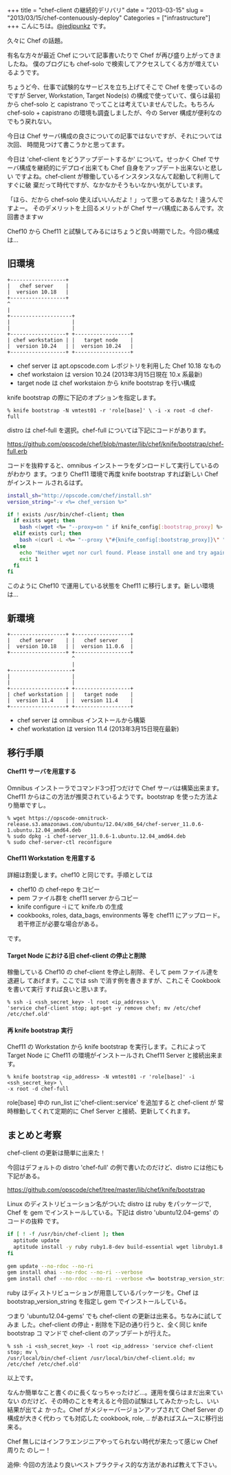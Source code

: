 +++
title = "chef-client の継続的デリバリ"
date = "2013-03-15"
slug = "2013/03/15/chef-contenuously-deploy"
Categories = ["infrastructure"]
+++
こんにちは。<a href="https://twitter.com/jedipunkz">@jedipunkz</a> です。

久々に Chef の話題。

有名な方々が最近 Chef について記事書いたりで Chef が再び盛り上がってきましたね。
僕のブログにも chef-solo で検索してアクセスしてくる方が増えているようです。

ちょうど今、仕事で試験的なサービスを立ち上げてそこで Chef を使っているのですが Server,
Workstation, Target Node(s) の構成で使っていて、僕らは最初から chef-solo と
capistrano でってことは考えていませんでした。もちろん chef-solo + capistrano
の環境も調査しましたが、今の Server 構成が便利なのでもう戻れない。

今日は Chef サーバ構成の良さについての記事ではないですが、それについては次回、
時間見つけて書こうかと思ってます。

今日は 'chef-client をどうアップデートするか' について。せっかく Chef
でサーバ構成を継続的にデプロイ出来ても Chef 自身をアップデート出来ないと悲しい
ですよね。chef-client が稼働しているインスタンスなんて起動して利用してすぐに破
棄だって時代ですが、なかなかそうもいなかい気がしています。

「ほら、だから chef-solo 使えばいいんだよ！」って思ってるあなた！違うんですよー。
そのデメリットを上回るメリットが Chef サーバ構成にあるんです。次回書きますｗ

Chef10 から Chef11 と試験してみるにはちょうど良い時期でした。今回の構成は...

旧環境
----

    +------------------+
    |   chef server    |
    |  version 10.18   |
    +------------------+
    ^
    |
    +--------------------+
    |                    |
    |                    |
    +------------------+ +------------------+
    | chef workstation | |   target node    |
    |  version 10.24   | |  version 10.24   |
    +------------------+ +------------------+

* chef server は apt.opscode.com レポジトリを利用した Chef 10.18 なもの
* chef workstaion は version 10.24 (2013年3月15日現在 10.x 系最新)
* target node は chef workstaion から knife bootstrap を行い構成

knife bootstrap の際に下記のオプションを指定します。

    % knife bootstrap -N vmtest01 -r 'role[base]' \ -i -x root -d chef-full

distro は chef-full を選択。chef-full については下記にコードがあります。

<https://github.com/opscode/chef/blob/master/lib/chef/knife/bootstrap/chef-full.erb>

コードを抜粋すると、omnibus インストーラをダンロードして実行しているのがわかり
ます。つまり Chef11 環境で再度 knife bootstrap すれば新しい Chef がインストー
ルされるはず。

``` bash
install_sh="http://opscode.com/chef/install.sh"
version_string="-v <%= chef_version %>"

if ! exists /usr/bin/chef-client; then
  if exists wget; then
    bash <(wget <%= "--proxy=on " if knife_config[:bootstrap_proxy] %> ${install_sh} -O -) ${version_string}
  elif exists curl; then
    bash <(curl -L <%= "--proxy \"#{knife_config[:bootstrap_proxy]}\" " if knife_config[:bootstrap_proxy] %> ${install_sh}) ${version_string}
  else
    echo "Neither wget nor curl found. Please install one and try again." >&2
    exit 1
  fi
fi
```

このように Chef10 で運用している状態を Chef11 に移行します。新しい環境は...

新環境
----

    +------------------+ +------------------+
    |   chef server    | |   chef server    |
    |  version 10.18   | |  version 11.0.6  |
    +------------------+ +------------------+
                         ^
                         |
    +--------------------+
    |                    |
    |                    |
    +------------------+ +------------------+
    | chef workstation | |   target node    |
    |  version 11.4    | |  version 11.4    |
    +------------------+ +------------------+

* chef server は omnibus インストールから構築
* chef workstation は version 11.4 (2013年3月15日現在最新)

移行手順
----

#### Chef11 サーバを用意する

Omnibus インストーラでコマンド3つ打つだけで Chef サーバは構築出来ます。Chef11
からはこの方法が推奨されているようです。bootstrap を使った方法より簡単ですし。

    % wget https://opscode-omnitruck-release.s3.amazonaws.com/ubuntu/12.04/x86_64/chef-server_11.0.6-1.ubuntu.12.04_amd64.deb
    % sudo dpkg -i chef-server_11.0.6-1.ubuntu.12.04_amd64.deb
    % sudo chef-server-ctl reconfigure

#### Chef11 Workstation を用意する

詳細は割愛します。chef10 と同じです。手順としては

* chef10 の chef-repo をコピー
* pem ファイル群を chef11 server からコピー
* knife configure -i にて knife.rb の生成
* cookbooks, roles, data_bags, environments 等を chef11 にアップロード。若干修正が必要な場合がある。

です。

#### Target Node における旧 chef-client の停止と削除

稼働している Chef10 の chef-client を停止し削除、そして pem ファイル達を退避し
てあげます。ここでは ssh で消す例を書きますが、これこそ Cookbook を書いて実行
すれば良いと思います。

    % ssh -i <ssh_secret_key> -l root <ip_address> \
    'service chef-client stop; apt-get -y remove chef; mv /etc/chef /etc/chef.old'

#### 再 knife bootstrap 実行

Chef11 の Workstation から knife bootstrap を実行します。これによって Target
Node に Chef11 の環境がインストールされ Chef11 Server と接続出来ます。

    % knife bootstrap <ip_address> -N vmtest01 -r 'role[base]' -i <ssh_secret_key> \
    -x root -d chef-full

role[base] 中の run_list に'chef-client::service' を追加すると chef-client が
常時稼動してくれて定期的に Chef Server と接続、更新してくれます。

まとめと考察
----

chef-client の更新は簡単に出来た！

今回はデフォルトの distro 'chef-full' の例で書いたのだけど、distro には他にも
下記がある。

<https://github.com/opscode/chef/tree/master/lib/chef/knife/bootstrap>

Linux のディストリビューション名がついた distro は ruby をパッケージで, Chef
を gem でインストールしている。下記は distro 'ubuntu12.04-gems' のコードの抜粋
です。

``` bash
if [ ! -f /usr/bin/chef-client ]; then
  aptitude update
  aptitude install -y ruby ruby1.8-dev build-essential wget libruby1.8 rubygems
fi
  
gem update --no-rdoc --no-ri
gem install ohai --no-rdoc --no-ri --verbose
gem install chef --no-rdoc --no-ri --verbose <%= bootstrap_version_string %>
```

ruby はディストリビューションが用意しているパッケージを。Chef は
bootstrap_version_string を指定し gem でインストールしている。

つまり 'ubuntu12.04-gems' でも chef-client の更新は出来る。ちなみに試してみま
した。chef-client の停止・削除を下記の通り行うと、全く同じ knife bootstrap コ
マンドで chef-client のアップデートが行えた。

    % ssh -i <ssh_secret_key> -l root <ip_address> 'service chef-client stop; mv \
    /usr/local/bin/chef-client /usr/local/bin/chef-client.old; mv /etc/chef /etc/chef.old'

以上です。

なんか簡単なこと書くのに長くなっちゃったけど...。運用を僕らはまだ出来ていない
のだけど、その時のことを考えると今回の試験はしてみたかったし、いい結果が出てよ
かった。Chef がメジャーバージョンアップされて Chef Server の構成が大きく代わっ
ても対応した cookbook, role, .. があればスムースに移行出来る。

Chef 無しにはインフラエンジニアやってられない時代が来たって感じｗ Chef 周りた
のしー！

追伸: 今回の方法より良いベストプラクティス的な方法があれば教えて下さい。
